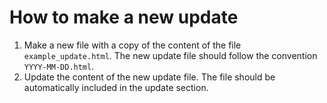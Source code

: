 # How to make a new update

1. Make a new file with a copy of the content of the file `example_update.html`. The new update file should follow the convention `YYYY-MM-DD.html`.
2. Update the content of the new update file. The file should be automatically included in the update section.